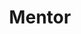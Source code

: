 ---
name: "Roy Marmelstein"
title: "Mentor"
bio: ""
status: "draft"
website: ""
twitter: ""
linkedin: ""
image: "assets/images/speakers/speaker-1.jpg"
---